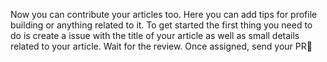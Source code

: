 Now you can contribute your articles too. Here you can add tips for profile building or anything related to it. 
To get started the first thing you need to do is create a issue with the title of your article as well as small details related to your article.
Wait for the review. Once assigned, send your PR💜
